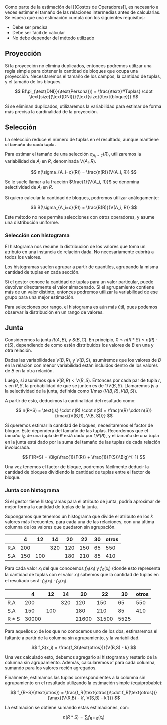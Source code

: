 Como parte de la estimación del [[Costos de Operadores]], es necesario a veces estimar el tamaño de las relaciones intermedias antes de calcularlas. Se espera que una estimación cumpla con los siguientes requisitos:

- Debe ser precisa
- Debe ser fácil de calcular
- No debe depender del método utilizado

## Proyección

Si la proyección no elimina duplicados, entonces podremos utilizar una regla simple para obtener la cantidad de bloques que ocupa una proyección. Necesitaremos el tamaño de los campos, la cantidad de tuplas, y el tamaño de los bloques.

$$
B(\pi_{\text{DNI}}(\text{Persona})) = \frac{\text{\#Tuplas} \cdot \text{size}(\text{DNI})}{\text{size}(\text{bloque})}
$$

Si se eliminan duplicados, utilizaremos la variabilidad para estimar de forma más precisa la cardinalidad de la proyección.

## Selección

La selección reduce el número de tuplas en el resultado, aunque mantiene el tamaño de cada tupla.

Para estimar el tamaño de una selección $\sigma_{A_i=c}(R)$, utilizaremos la variabilidad de $A_i$ en $R$, denominada $V(A_i, R)$.

$$
n(\sigma_{A_i=c}(R)) = \frac{n(R)}{V(A_i, R)}
$$

Se le suele llamar a la fracción $\frac{1}{V(A_i, R)}$ se denomina selectividad de $A_i$ en $R$.

Si quiero calcular la cantidad de bloques, podremos utilizar análogamente:

$$
B(\sigma_{A_i=c}(R)) = \frac{B(R)}{V(A_i, R)}
$$

Este método no nos permite selecciones con otros operadores, y asume una distribución uniforme.

### Selección con histograma

El histograma nos resume la distribución de los valores que toma un atributo en una instancia de relación dada. No necesariamente cubrirá a todos los valores.

Los histogramas suelen agrupar a partir de quantiles, agrupando la misma cantidad de tuplas en cada sección.

Si el gestor conoce la cantidad de tuplas para un valor particular, puede devolver directamente el valor almacenado. Si el agrupamiento contiene más de un valor distinto, entonces podremos utilizar la variabilidad de ese grupo para una mejor estimación.

Para selecciones por rango, el histograma es aún más útil, pues podemos observar la distribución en un rango de valores.

## Junta

Consideremos la junta $R(A, B)$, y $S(B, C)$. En principio, $0 \leq n(R*S) \leq n(R) \cdot n(S)$, dependiendo de como estén distribuidos los valores de $B$ en una y otra relación.

Dadas las variabilidades $V(B, R)$, y $V(B,S)$, asumiremos que los valores de $B$ en la relación con menor variabilidad están incluidos dentro de los valores de $B$ en la otra relación.

Luego, si asumimos que $V(B, R) < V(B,S)$. Entonces por cada par de tupla $r,s$ en $R,S$, la probabilidad de que se junten es de $1/V(B,S)$. Llamaremos $\text{js}$ a la selectividad de la junta, definida como $1/\max{(V(B,R), V(B, S))}$.

A partir de esto, deducimos la cardinalidad del resultado como:

$$
n(R*S) = \text{js} \cdot n(R) \cdot n(S) = \frac{n(R) \cdot n(S)}{\max{(V(B,R), V(B, S))}}
$$

Si queremos estimar la cantidad de bloques, necesitaremos el factor de bloque. Este dependerá del tamaño de las tuplas. Recordemos que el tamaño $t_R$ de una tupla de $R$ está dado por $1/F(R)$, y el tamaño de una tupla en la junta está dado por la suma del tamaño de las tuplas de cada relación involucrada.

$$
F(R*S) = \Big(\frac{1}{F(R)} + \frac{1}{F(S)}\Big)^{-1}
$$

Una vez tenemos el factor de bloque, podremos fácilmente deducir la cantidad de bloques dividiendo la cantidad de tuplas entre el factor de bloque.

### Junta con histograma

Si el gestor tiene histogramas para el atributo de junta, podría aproximar de mejor forma la cantidad de tuplas de la junta.

Supongamos que tenemos un histograma que divide el atributo en los $k$ valores más frecuentes, para cada una de las relaciones, con una última columna de los valores que quedaron sin agrupación.

|       | 4   | 12  | 14  | 20  | 22  | 30  | otros |
| ----- | --- | --- | --- | --- | --- | --- | ----- |
| R.A   | 200 |     | 320 | 120 | 150 | 65  | 550   |
| S.A   | 150 | 100 |     | 180 | 210 | 85  | 410   |

Para cada valor $x_i$ del que conocemos $f_R(x_i)$ y $f_S(x_i)$ (donde esto representa la cantidad de tuplas con el valor $x_i$) sabemos que la cantidad de tuplas en el resultado será: $f_R(x_i) \cdot f_S(x_i)$.

|       | 4     | 12  | 14  | 20    | 22    | 30   | otros |
| ----- | ----- | --- | --- | ----- | ----- | ---- | ----- |
| R.A   | 200   |     | 320 | 120   | 150   | 65   | 550   |
| S.A   | 150   | 100 |     | 180   | 210   | 85   | 410   |
| R * S | 30000 |     |     | 21600 | 31500 | 5525 |       |

Para aquellos $x_i$ de los que no conocemos uno de los dos, estimaremos el faltante a partir de la columna sin agrupamiento, y la variabilidad.

$$
f_S(x_i) = \frac{f_S(\text{otros})}{V(B,S) - k}
$$

Una vez calculado esto, debemos agregarlo al histograma y restarlo de la columna sin agrupamiento. Además, calcularemos $k'$ para cada columna, sumando para los valores recién agregados.

Finalmente, estimamos las tuplas correspondientes a la columna sin agrupamiento en el resultado utilizando la estimación simple (equiprobable):

$$
f_{R*S}(\text{otros}) = \frac{f_R(\text{otros})\cdot f_R(\text{otros})}{\max{(V(R,B) - k', V(S,B) - k')}}
$$

La estimación se obtiene sumando estas estimaciones, con:

$$
n(R*S) = \sum_i f_{R*S}(x_i)
$$
